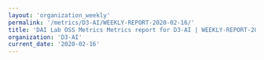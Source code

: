 ```yaml
---
layout: 'organization_weekly'
permalink: '/metrics/D3-AI/WEEKLY-REPORT-2020-02-16/'
title: 'DAI Lab OSS Metrics Metrics report for D3-AI | WEEKLY-REPORT-2020-02-16'
organization: 'D3-AI'
current_date: '2020-02-16'
---
```

